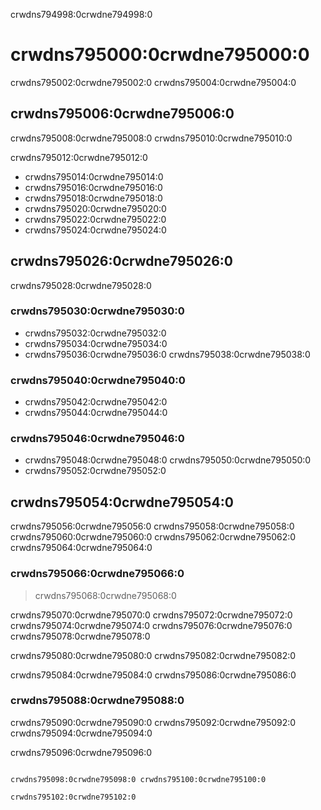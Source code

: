 crwdns794998:0crwdne794998:0
# crwdns795000:0crwdne795000:0

crwdns795002:0crwdne795002:0 crwdns795004:0crwdne795004:0

## crwdns795006:0crwdne795006:0

crwdns795008:0crwdne795008:0 crwdns795010:0crwdne795010:0

crwdns795012:0crwdne795012:0

* crwdns795014:0crwdne795014:0
* crwdns795016:0crwdne795016:0
* crwdns795018:0crwdne795018:0
* crwdns795020:0crwdne795020:0
* crwdns795022:0crwdne795022:0
* crwdns795024:0crwdne795024:0

## crwdns795026:0crwdne795026:0

crwdns795028:0crwdne795028:0

### crwdns795030:0crwdne795030:0

* crwdns795032:0crwdne795032:0
* crwdns795034:0crwdne795034:0
* crwdns795036:0crwdne795036:0 crwdns795038:0crwdne795038:0

### crwdns795040:0crwdne795040:0

* crwdns795042:0crwdne795042:0
* crwdns795044:0crwdne795044:0

### crwdns795046:0crwdne795046:0

* crwdns795048:0crwdne795048:0 crwdns795050:0crwdne795050:0
* crwdns795052:0crwdne795052:0

## crwdns795054:0crwdne795054:0

crwdns795056:0crwdne795056:0 crwdns795058:0crwdne795058:0 crwdns795060:0crwdne795060:0 crwdns795062:0crwdne795062:0 crwdns795064:0crwdne795064:0

### crwdns795066:0crwdne795066:0

> crwdns795068:0crwdne795068:0

crwdns795070:0crwdne795070:0 crwdns795072:0crwdne795072:0 crwdns795074:0crwdne795074:0 crwdns795076:0crwdne795076:0 crwdns795078:0crwdne795078:0

crwdns795080:0crwdne795080:0 crwdns795082:0crwdne795082:0

crwdns795084:0crwdne795084:0 crwdns795086:0crwdne795086:0

### crwdns795088:0crwdne795088:0

crwdns795090:0crwdne795090:0 crwdns795092:0crwdne795092:0 crwdns795094:0crwdne795094:0

crwdns795096:0crwdne795096:0

``` {Note} Speakers: What You Can Do

crwdns795098:0crwdne795098:0 crwdns795100:0crwdne795100:0

crwdns795102:0crwdne795102:0
```
